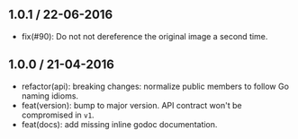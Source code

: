 ## 1.0.1 / 22-06-2016

- fix(#90): Do not not dereference the original image a second time.

## 1.0.0 / 21-04-2016

- refactor(api): breaking changes: normalize public members to follow Go naming idioms.
- feat(version): bump to major version. API contract won't be compromised in `v1`.
- feat(docs): add missing inline godoc documentation.
